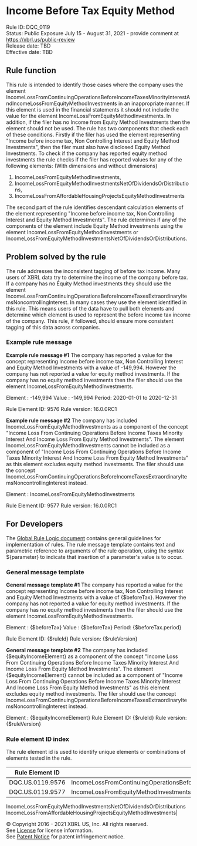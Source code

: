 # Income Before Tax Equity Method  
Rule ID: DQC_0119  
Status: Public Exposure July 15 - August 31, 2021 - provide comment at https://xbrl.us/public-review  
Release date: TBD   
Effective date: TBD  
  
## Rule function
This rule is intended to identify those cases where the company uses the element IncomeLossFromContinuingOperationsBeforeIncomeTaxesMinorityInterestAndIncomeLossFromEquityMethodInvestments in an inappropriate manner. If this element is used in the financial statements it should not include the value for the element IncomeLossFromEquityMethodInvestments. In addition, if the filer has no Income from Equity Method Investments then the element should not be used.  The rule has two components that check each of these conditions. Firstly if the filer has used the element representing "Income before income tax, Non Controlling Interest and Equity Method Investments", then the filer must also have disclosed Equity Method Investments.  To check if the company has reported equity method investments the rule checks if the filer has reported values for any of the following elements: (With dimensions and without dimensions)

1. IncomeLossFromEquityMethodInvestments, 
2. IncomeLossFromEquityMethodInvestmentsNetOfDividendsOrDistributions, 
3. IncomeLossFromAffordableHousingProjectsEquityMethodInvestments

The second part of the rule identifies descendant calculation elements of the element representing "Income before income tax, Non Controlling Interest and Equity Method Investments". The rule determines if any of the components of the element include Equity Method investments using the element IncomeLossFromEquityMethodInvestments or IncomeLossFromEquityMethodInvestmentsNetOfDividendsOrDistributions.

## Problem solved by the rule
The rule addresses the inconsistent tagging of before tax income. Many users of XBRL data try to determine the income of the company before tax. If a company has no Equity Method investments they should use the element IncomeLossFromContinuingOperationsBeforeIncomeTaxesExtraordinaryItemsNoncontrollingInterest. In many cases they use the element identified in this rule.  This means users of the data have to pull both elements and determine which element is used to represent the before income tax income of the company.  This rule, if followed, should ensure more consistent tagging of this data across companies.

### Example rule message
**Example rule message #1**
The company has reported a value for the concept representing Income before income tax, Non Controlling Interest and Equity Method Investments with a value of -149,994. However the company has not reported a value for equity method investments. If the company has no equity method investments then the filer should use the element IncomeLossFromEquityMethodInvestments.

Element : -149,994
Value : -149,994 
Period:  2020-01-01 to 2020-12-31 

Rule Element ID: 9576
Rule version: 16.0.0RC1

**Example rule message #2**
The company has included IncomeLossFromEquityMethodInvestments as a component of the concept "Income Loss From Continuing Operations Before Income Taxes Minority Interest And Income Loss From Equity Method Investments". The element IncomeLossFromEquityMethodInvestments cannot be included as a component of "Income Loss From Continuing Operations Before Income Taxes Minority Interest And Income Loss From Equity Method Investments" as this element excludes equity method investments.  The filer should use the concept IncomeLossFromContinuingOperationsBeforeIncomeTaxesExtraordinaryItemsNoncontrollingInterest instead.

Element : IncomeLossFromEquityMethodInvestments

Rule Element ID: 9577
Rule version: 16.0.0RC1

## For Developers  
The [Global Rule Logic document](https://github.com/DataQualityCommittee/dqc_us_rules/blob/master/docs/GlobalRuleLogic.md) contains general guidelines for implementation of rules. The rule message template contains text and parametric reference to arguments of the rule operation, using the syntax ${parameter} to indicate that insertion of a parameter's value is to occur.  
  
### General message template  
**General message template #1**
The company has reported a value for the concept representing Income before income tax, Non Controlling Interest and Equity Method Investments with a value of {$beforeTax}. However the company has not reported a value for equity method investments. If the company has no equity method investments then the filer should use the element IncomeLossFromEquityMethodInvestments.

Element : {$beforeTax}
Value : {$beforeTax} 
Period:  {$beforeTax.period} 

Rule Element ID: {$ruleId}
Rule version: {$ruleVersion}

**General message template #2**
The company has included {$equityIncomeElement} as a component of the concept \"Income Loss From Continuing Operations Before Income Taxes Minority Interest And Income Loss From Equity Method Investments\". The element {$equityIncomeElement} cannot be included as a component of \"Income Loss From Continuing Operations Before Income Taxes Minority Interest And Income Loss From Equity Method Investments\" as this element excludes equity method investments.  The filer should use the concept IncomeLossFromContinuingOperationsBeforeIncomeTaxesExtraordinaryItemsNoncontrollingInterest instead.

Element : {$equityIncomeElement}
Rule Element ID: {$ruleId}
Rule version: {$ruleVersion}
  
### Rule element ID index  
The rule element id is used to identify unique elements or combinations of elements tested in the rule.

|Rule Element ID|Elements|
|--- |--- |
|DQC.US.0119.9576|IncomeLossFromContinuingOperationsBeforeIncomeTaxesMinorityInterestAndIncomeLossFromEquityMethodInvestments|
|DQC.US.0119.9577|IncomeLossFromEquityMethodInvestments
IncomeLossFromEquityMethodInvestmentsNetOfDividendsOrDistributions
IncomeLossFromAffordableHousingProjectsEquityMethodInvestments|
  
© Copyright 2016 - 2021 XBRL US, Inc. All rights reserved.   
See [License](https://xbrl.us/dqc-license) for license information.  
See [Patent Notice](https://xbrl.us/dqc-patent) for patent infringement notice.  